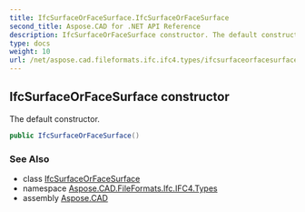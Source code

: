 ```yaml
---
title: IfcSurfaceOrFaceSurface.IfcSurfaceOrFaceSurface
second_title: Aspose.CAD for .NET API Reference
description: IfcSurfaceOrFaceSurface constructor. The default constructor
type: docs
weight: 10
url: /net/aspose.cad.fileformats.ifc.ifc4.types/ifcsurfaceorfacesurface/ifcsurfaceorfacesurface/
---
```

## IfcSurfaceOrFaceSurface constructor

The default constructor.

```csharp
public IfcSurfaceOrFaceSurface()
```

### See Also

* class [IfcSurfaceOrFaceSurface](../)
* namespace [Aspose.CAD.FileFormats.Ifc.IFC4.Types](../../ifcsurfaceorfacesurface/)
* assembly [Aspose.CAD](../../../)


